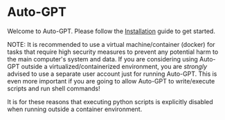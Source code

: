 # Auto-GPT

Welcome to Auto-GPT.  Please follow the [Installation](/setup/) guide to get started.

NOTE: It is recommended to use a virtual machine/container (docker) for tasks that require high security measures to prevent any potential harm to the main computer's system and data. If you are considering using Auto-GPT outside a virtualized/containerized environment, you are *strongly* advised to use a separate user account just for running Auto-GPT. This is even more important if you are going to allow Auto-GPT to write/execute scripts and run shell commands!

It is for these reasons that executing python scripts is explicitly disabled when running outside a container environment.
